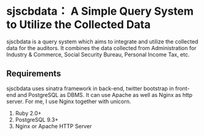 sjscbdata： A Simple Query System to Utilize the Collected Data
===================================================================

sjscbdata is a query system which aims to integrate and utilize the collected data for the auditors. It combines the data collected from Administration for Industry & Commerce, Social Security Bureau, Personal Income Tax, etc.

Requirements
-------------

sjscbdata uses sinatra framework in back-end, twitter bootstrap in front-end and PostgreSQL as DBMS. It can use Apache as well as Nginx as http server. For me, I use Nginx together with unicorn.

1. Ruby 2.0+
2. PostgreSQL 9.3+
3. Nginx or Apache HTTP Server
